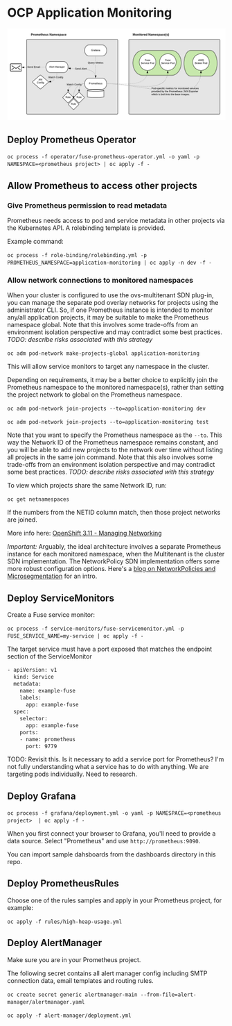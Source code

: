 # OCP Application Monitoring

![Monitoring Component Diagram](diagram.png?raw=true "Monitoring Component Diagram")

## Deploy Prometheus Operator

`oc process -f operator/fuse-prometheus-operator.yml -o yaml -p NAMESPACE=<prometheus project> | oc apply -f -`

## Allow Prometheus to access other projects

### Give Prometheus permission to read metadata

Prometheus needs access to pod and service metadata in other projects via the Kubernetes API. A rolebinding template is provided.

Example command:

`oc process -f role-binding/rolebinding.yml -p PROMETHEUS_NAMESPACE=application-monitoring | oc apply -n dev -f -`

### Allow network connections to monitored namespaces

When your cluster is configured to use the ovs-multitenant SDN plug-in, you can manage the separate pod overlay networks for projects using the administrator CLI. So, if one Prometheus instance is intended to monitor any/all application projects, it may be suitable to make the Prometheus namespace global. Note that this involves some trade-offs from an environment isolation perspective and may contradict some best practices. *TODO: describe risks associated with this strategy*

`oc adm pod-network make-projects-global application-monitoring`

This will allow service monitors to target any namespace in the cluster.

Depending on requirements, it may be a better choice to explicitly join
the Prometheus namespace to the monitored namespace(s), rather than setting the project network to global on the Prometheus namespace.

`oc adm pod-network join-projects --to=application-monitoring dev`

`oc adm pod-network join-projects --to=application-monitoring test`

Note that you want to specify the Prometheus namespace as the `--to`. This way the Network ID of the Prometheus namespace remains
constant, and you will be able to add new projects to the network over time without listing all projects in the same join command. Note that this also involves some trade-offs from an environment isolation perspective and may contradict some best practices. *TODO: describe risks associated with this strategy*

To view which projects share the same Network ID, run:

`oc get netnamespaces`

If the numbers from the NETID column match, then those project networks are joined.

More info here: [OpenShift 3.11 - Managing Networking](https://docs.openshift.com/container-platform/3.11/admin_guide/managing_networking.html)

*Important:* Arguably, the ideal architecture involves a separate Prometheus instance for each monitored namespace, when the Multitenant is the cluster SDN implementation. The NetworkPolicy SDN implementation offers some more robust configuration options. Here's a [blog on NetworkPolicies and Microsegmentation](https://blog.openshift.com/networkpolicies-and-microsegmentation/) for an intro.



## Deploy ServiceMonitors

Create a Fuse service monitor:

`oc process -f service-monitors/fuse-servicemonitor.yml -p FUSE_SERVICE_NAME=my-service | oc apply -f -`

The target service must have a port exposed that matches the endpoint section of the ServiceMonitor

```
- apiVersion: v1
  kind: Service
  metadata:
    name: example-fuse
    labels:
      app: example-fuse
  spec:
    selector:
      app: example-fuse
    ports:
    - name: prometheus
      port: 9779
```

TODO: Revisit this. Is it necessary to add a service port for Prometheus? I'm not fully understanding what a service has to do with anything. We are targeting pods individually. Need to research.


## Deploy Grafana

`oc process -f grafana/deployment.yml -o yaml -p NAMESPACE=<prometheus project>  | oc apply -f -`

When you first connect your browser to Grafana, you'll need to provide a data source. Select "Prometheus" and use `http://prometheus:9090`.

You can import sample dahsboards from the dashboards directory in this repo.

## Deploy PrometheusRules

Choose one of the rules samples and apply in your Prometheus project, for example:

`oc apply -f rules/high-heap-usage.yml`

## Deploy AlertManager

Make sure you are in your Prometheus project.

The following secret contains all alert manager config including SMTP connection data, email templates and routing rules.

`oc create secret generic alertmanager-main --from-file=alert-manager/alertmanager.yaml`

`oc apply -f alert-manager/deployment.yml`

